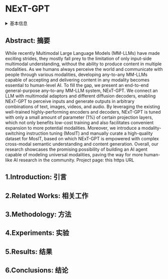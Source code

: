 # NExT-GPT

<details>
<summary>基本信息</summary>

- 标题: "NExT-GPT: Any-to-Any Multimodal LLM"
- 作者:
  - 01 Shengqiong Wu,
  - 02 Hao Fei,
  - 03 Leigang Qu,
  - 04 Wei Ji,
  - 05 Tat-Seng Chua
- 链接:
  - [ArXiv](https://arxiv.org/abs/2309.05519)
  - [Publication]() ICML 2024 Oral
  - [Github](https://github.com/NExT-GPT/NExT-GPT)
  - [Demo](https://next-gpt.github.io)
- 文件:
  - [ArXiv](_PDF/2309.05519v3__NExT-GPT__Any-to-Any_Multimodal_LLM.pdf)
  - [Publication](_PDF/2309.05519p0__NExT-GPT__ICLR2024.pdf)

</details>

## Abstract: 摘要

While recently Multimodal Large Language Models (MM-LLMs) have made exciting strides, they mostly fall prey to the limitation of only input-side multimodal understanding, without the ability to produce content in multiple modalities.
As we humans always perceive the world and communicate with people through various modalities, developing any-to-any MM-LLMs capable of accepting and delivering content in any modality becomes essential to human-level AI.
To fill the gap, we present an end-to-end general-purpose any-to-any MM-LLM system, NExT-GPT.
We connect an LLM with multimodal adaptors and different diffusion decoders, enabling NExT-GPT to perceive inputs and generate outputs in arbitrary combinations of text, images, videos, and audio.
By leveraging the existing well-trained highly-performing encoders and decoders, NExT-GPT is tuned with only a small amount of parameter (1%) of certain projection layers, which not only benefits low-cost training and also facilitates convenient expansion to more potential modalities.
Moreover, we introduce a modality-switching instruction tuning (MosIT) and manually curate a high-quality dataset for MosIT, based on which NExT-GPT is empowered with complex cross-modal semantic understanding and content generation.
Overall, our research showcases the promising possibility of building an AI agent capable of modeling universal modalities, paving the way for more human-like AI research in the community.
Project page: this https URL

## 1.Introduction: 引言

## 2.Related Works: 相关工作

## 3.Methodology: 方法

## 4.Experiments: 实验

## 5.Results: 结果

## 6.Conclusions: 结论